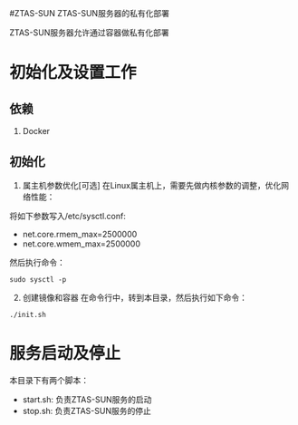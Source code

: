 #ZTAS-SUN
ZTAS-SUN服务器的私有化部署

ZTAS-SUN服务器允许通过容器做私有化部署

# 初始化及设置工作
## 依赖
1. Docker

## 初始化

1. 属主机参数优化[可选]
在Linux属主机上，需要先做内核参数的调整，优化网络性能：

将如下参数写入/etc/sysctl.conf:

- net.core.rmem_max=2500000
- net.core.wmem_max=2500000

然后执行命令：

```
sudo sysctl -p
```

2. 创建镜像和容器
在命令行中，转到本目录，然后执行如下命令：
```
./init.sh
```

# 服务启动及停止

本目录下有两个脚本：

- start.sh: 负责ZTAS-SUN服务的启动
- stop.sh: 负责ZTAS-SUN服务的停止

